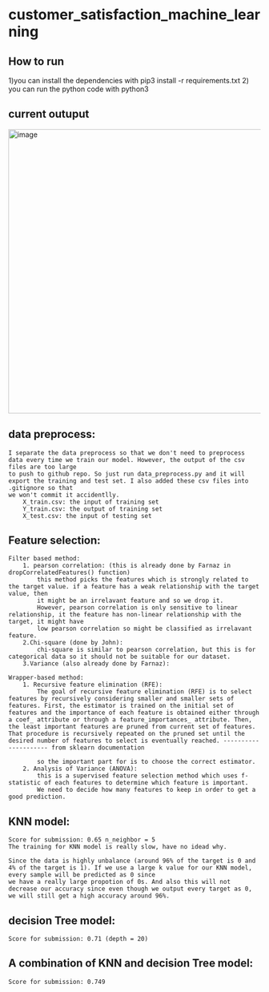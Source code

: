 # customer_satisfaction_machine_learning
## How to run 
1)you can install the dependencies with pip3 install -r requirements.txt
2) you can run the python code with python3

## current outuput
<img width="568" alt="image" src="https://user-images.githubusercontent.com/60339514/126883739-089cd32e-9daf-4b0f-a00e-6e1fcb2a5e41.png">


## data preprocess:
    I separate the data preprocess so that we don't need to preprocess data every time we train our model. However, the output of the csv files are too large
    to push to github repo. So just run data_preprocess.py and it will export the training and test set. I also added these csv files into .gitignore so that 
    we won't commit it accidentlly.
        X_train.csv: the input of training set
        Y_train.csv: the output of training set
        X_test.csv: the input of testing set

## Feature selection:
    Filter based method:
        1. pearson correlation: (this is already done by Farnaz in dropCorrelatedFeatures() function)
            this method picks the features which is strongly related to the target value. if a feature has a weak relationship with the target value, then
            it might be an irrelavant feature and so we drop it.
            However, pearson correlation is only sensitive to linear relationship, it the feature has non-linear relationship with the target, it might have
            low pearson correlation so might be classified as irrelavant feature.
        2.Chi-square (done by John):
            chi-square is similar to pearson correlation, but this is for categorical data so it should not be suitable for our dataset.
        3.Variance (also already done by Farnaz):

    Wrapper-based method:
        1. Recursive feature elimination (RFE):
            The goal of recursive feature elimination (RFE) is to select features by recursively considering smaller and smaller sets of features. First, the estimator is trained on the initial set of features and the importance of each feature is obtained either through a coef_ attribute or through a feature_importances_ attribute. Then, the least important features are pruned from current set of features. That procedure is recursively repeated on the pruned set until the desired number of features to select is eventually reached. --------------------- from sklearn documentation

            so the important part for is to choose the correct estimator.
        2. Analysis of Variance (ANOVA):
            this is a supervised feature selection method which uses f-statistic of each features to determine which feature is important.
            We need to decide how many features to keep in order to get a good prediction.


## KNN model:
    Score for submission: 0.65 n_neighbor = 5
    The training for KNN model is really slow, have no idead why.

    Since the data is highly unbalance (around 96% of the target is 0 and 4% of the target is 1). If we use a large k value for our KNN model, every sample will be predicted as 0 since 
    we have a really large propotion of 0s. And also this will not decrease our accuracy since even though we output every target as 0, we will still get a high accuracy around 96%.



## decision Tree model:
    Score for submission: 0.71 (depth = 20)

## A combination of KNN and decision Tree model:
    Score for submission: 0.749
